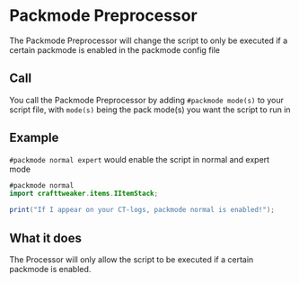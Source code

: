 # Packmode Preprocessor

The Packmode Preprocessor will change the script to only be executed if a certain packmode is enabled in the packmode config file

## Call
You call the Packmode Preprocessor by adding `#packmode mode(s)` to your script file, with `mode(s)` being the pack mode(s) you want the script to run in 

## Example 
`#packmode normal expert` would enable the script in normal and expert mode

```JAVA
#packmode normal
import crafttweaker.items.IItemStack;

print("If I appear on your CT-logs, packmode normal is enabled!");
```

## What it does
The Processor will only allow the script to be executed if a certain packmode is enabled.